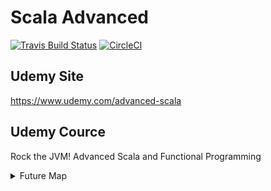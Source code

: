 # Scala Advanced
[![Travis Build Status](https://travis-ci.org/friendbear/RockAdvancedForScala.svg?branch=master)](https://travis-ci.org/friendbear/RockAdvancedForScala)
[![CircleCI](https://circleci.com/gh/friendbear/RockScalaForAdvanced.svg?style=svg)](https://circleci.com/gh/friendbear/RockScalaForAdvanced)
## Udemy Site

<https://www.udemy.com/advanced-scala>

## Udemy Cource
Rock the JVM! Advanced Scala and Functional Programming


<details>
<summary>Future Map</summary>
<pre>
<code>
def someone = ???
</code>

<code>
</code>
</pre>
</details>


